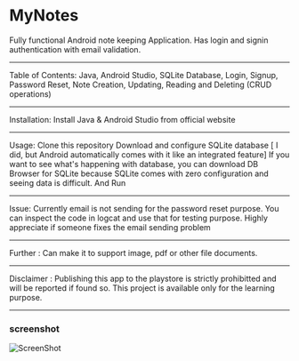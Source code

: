# MyNotes
Fully functional Android note keeping Application. Has login and signin authentication with email validation.

--------------------------------------------
Table of Contents:
Java, Android Studio, SQLite Database, Login, Signup, Password Reset, Note Creation, Updating, Reading and Deleting (CRUD operations)

--------------------------------------------
Installation:
Install Java & Android Studio from official website

------------------------------------------
Usage:
Clone this repository
Download and configure SQLite database [ I did, but Android automatically comes with it like an integrated feature]
If you want to see what's happening with database, you can download DB Browser for SQLite because SQLite comes with zero configuration and seeing data is difficult.
And Run

---------------------------------------
Issue:
Currently email is not sending for the password reset purpose. You can inspect the code in logcat and use that for testing purpose.
Highly appreciate if someone fixes the email sending problem

-------------------------------------
Further :
Can make it to support image, pdf or other file documents.

------------------------------------
Disclaimer : 
Publishing this app to the playstore is strictly prohibitted and will be reported if found so. This project is available only for the learning purpose.

----------------------------------

### screenshot
![ScreenShot](https://badripaudel.netlify.app/images/note_app.jpg)
